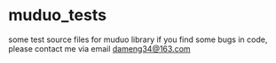 muduo_tests
===========

some test source files for muduo library
if you find some bugs in code, please contact me via email dameng34@163.com
